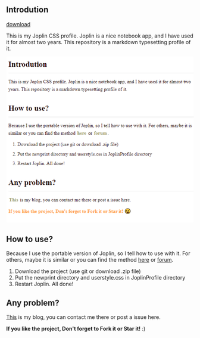 ## Introdution

[download](https://github.com/lightzhan/joplin-theme-gloden-2020/archive/master.zip)

This is my Joplin CSS profile. Joplin is a nice notebook app, and I have used it for almost two years. This repository is a markdown typesetting profile of it.

![example picture](pic/example.png)

## How to use?



Because I use the portable version of Joplin, so I tell how to use with it. For others, maybe it is similar or you can find the method [here](https://joplinapp.org/) or [forum](https://discourse.joplinapp.org/).
1. Download the project (use git or download .zip file)
2. Put the  newprint directory and userstyle.css in JoplinProfile directory
3. Restart Joplin. All done!

## Any problem?
[This](https://lightzhan.github.io/) is my blog, you can contact me there or post a issue here.

**If you like the project, Don't forget to Fork it or Star it!** :)

